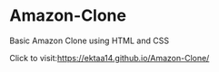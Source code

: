 # Amazon-Clone
Basic Amazon Clone using HTML and CSS


Click to visit:https://ektaa14.github.io/Amazon-Clone/
